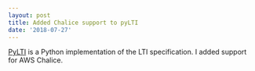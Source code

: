 ```yaml
---
layout: post
title: Added Chalice support to pyLTI
date: '2018-07-27'
---
```

[PyLTI](https://github.com/mitodl/pylti) is a Python implementation of the LTI specification. I added support for AWS Chalice. 